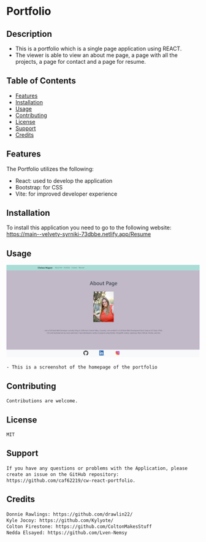 # Portfolio

## Description
- This is a portfolio which is a single page application using REACT.
- The viewer is able to view an about me page, a page with all the projects, a page for contact and a page for resume.

## Table of Contents

- [Features](#features)
- [Installation](#installation)
- [Usage](#usage)
- [Contributing](#contributing)
- [License](#license)
- [Support](#support)
- [Credits](#credits)


## Features

The Portfolio utilizes the following:

- React: used to develop the application
- Bootstrap: for CSS
- Vite: for improved developer experience

## Installation

To install this application you need to go to the following website:  https://main--velvety-syrniki-73dbbe.netlify.app/Resume



## Usage

<img src="./src/assets/App-image.png" alt="Screenshot of the homepage of the portfolio" width="600px" />

    - This is a screenshot of the homepage of the portfolio




## Contributing

    Contributions are welcome.

## License

    MIT

## Support

    If you have any questions or problems with the Application, please create an issue on the GitHub repository: https://github.com/caf62219/cw-react-portfolio.

## Credits

    Donnie Rawlings: https://github.com/drawlin22/
    Kyle Jocoy: https://github.com/Kylyote/
    Colton Firestone: https://github.com/ColtonMakesStuff
    Nedda Elsayed: https://github.com/Lven-Nemsy
    

    